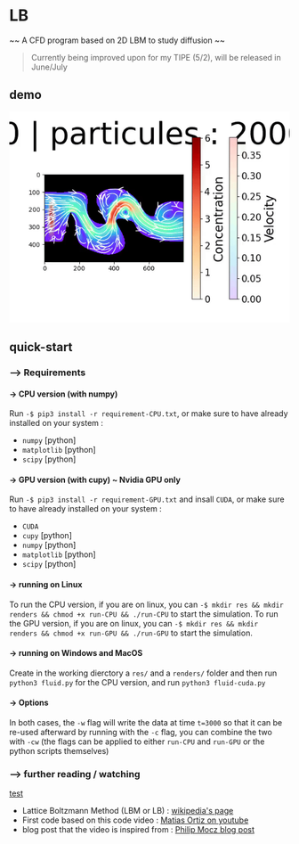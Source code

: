 # LB

~~ A CFD program based on 2D LBM to study diffusion ~~


> Currently being improved upon for my TIPE (5/2), will be released in June/July

## demo

![](animation.gif)

## quick-start

### --> Requirements

#### -> CPU version (with numpy)

Run `-$ pip3 install -r requirement-CPU.txt`, or make sure to have already installed on your system :

- `numpy` [python]
- `matplotlib` [python]
- `scipy` [python]

#### -> GPU version (with cupy) ~ Nvidia GPU only

Run `-$ pip3 install -r requirement-GPU.txt` and insall `CUDA`, or make sure to have already installed on your system :

- `CUDA`
- `cupy` [python]
- `numpy` [python]
- `matplotlib` [python]
- `scipy` [python]

#### -> running on Linux

To run the CPU version, if you are on linux, you can `-$ mkdir res && mkdir renders && chmod +x run-CPU && ./run-CPU` to start the simulation.
To run the GPU version, if you are on linux, you can `-$ mkdir res && mkdir renders && chmod +x run-GPU && ./run-GPU` to start the simulation.

#### -> running on Windows and MacOS

Create in the working dierctory a `res/` and a `renders/` folder and then run `python3 fluid.py` for the CPU version, and run `python3 fluid-cuda.py`

#### -> Options

In both cases, the `-w` flag will write the data at time `t=3000` so that it can be re-used afterward by running with the `-c` flag,  you can combine the two with `-cw` (the  flags can be applied to either `run-CPU` and `run-GPU` or the python scripts themselves)

### --> further reading / watching
[test](https://drive.google.com/file/d/1bVNeHTov-LnO1EGK0JgOPklfIWB2ru1N/view?usp=sharing)
- Lattice Boltzmann Method (LBM or LB) : [wikipedia's page](https://en.wikipedia.org/wiki/Lattice_Boltzmann_methods)
- First code based on this code video : [Matias Ortiz on youtube](https://youtu.be/JFWqCQHg-Hs?si=KBw4YX2WtZV_-3Ng)
- blog post that the video is inspired from : [Philip Mocz blog post](https://medium.com/swlh/create-your-own-lattice-boltzmann-simulation-with-python-8759e8b53b1c)

